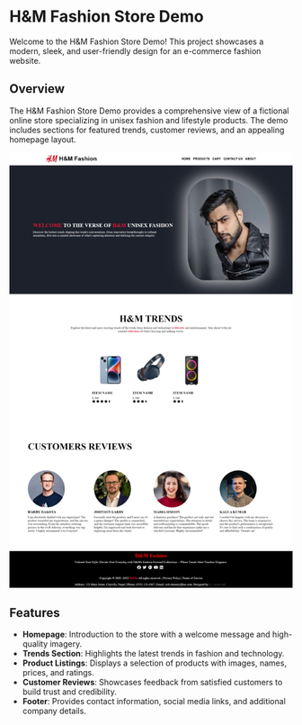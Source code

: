 # H&M Fashion Store Demo

Welcome to the H&M Fashion Store Demo! This project showcases a modern, sleek, and user-friendly design for an e-commerce fashion website. 

## Overview

The H&M Fashion Store Demo provides a comprehensive view of a fictional online store specializing in unisex fashion and lifestyle products. The demo includes sections for featured trends, customer reviews, and an appealing homepage layout.

![H&M Store Demo](/.demo-images/H&M-Store-demo-image.png)

## Features

- **Homepage**: Introduction to the store with a welcome message and high-quality imagery.
- **Trends Section**: Highlights the latest trends in fashion and technology.
- **Product Listings**: Displays a selection of products with images, names, prices, and ratings.
- **Customer Reviews**: Showcases feedback from satisfied customers to build trust and credibility.
- **Footer**: Provides contact information, social media links, and additional company details.



